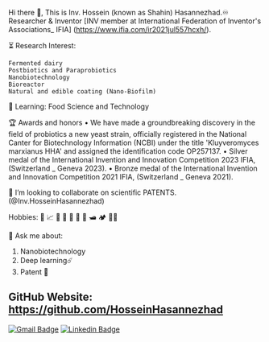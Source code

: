 Hi there 🖖, This is Inv. Hossein (known as Shahin) Hasannezhad.♾️
Researcher & Inventor
[INV member at International Federation of Inventor's Associations_ IFIA] (https://www.ifia.com/ir2021jul557hcxh/).

⏳ Research Interest:

    Fermented dairy
    Postbiotics and Paraprobiotics
    Nanobiotechnology
    Bioreactor
    Natural and edible coating (Nano-Biofilm)

🔎 Learning: Food Science and Technology

🏆 Awards and honors
• We have made a groundbreaking discovery in the field of probiotics a new yeast strain, officially registered in the National Canter for Biotechnology Information (NCBI) under the title 'Kluyveromyces marxianus HHA' and assigned the identification code OP257137.
• Silver medal of the International Invention and Innovation Competition 2023 IFIA, (Switzerland _ Geneva 2023).
• Bronze medal of the International Invention and Innovation Competition 2021 IFIA, (Switzerland _ Geneva 2021).

🤝 I’m looking to collaborate on scientific PATENTS. (@Inv.HosseinHasannezhad)

Hobbies: 🎵 📈 💱 📖 🔌 🎯 🏓 🛥️ 🏕️ 🚴‍♂️

💬 Ask me about:
1. Nanobiotechnology
2. Deep learning:comet:
3. Patent 🕎

GitHub Website: https://github.com/HosseinHasannezhad
----
[![Gmail Badge](https://img.shields.io/badge/-H_hasannezhad@yahoo.com-c14438?style=flat&logo=Gmail&logoColor=white&link=mailto:H_hasannezhad@yahoo.com)](mailto:H_hasannezhad@yahoo.com) 
[![Linkedin Badge](https://img.shields.io/badge/-inv--shahin--hasannezhad--2bb2bb055173-0072b1?style=flat&logo=Linkedin&logoColor=white&link=https://www.linkedin.com/in/-inv-shahin-hasannezhad-2bb2bb055173/)](https://www.linkedin.com/in/-inv-shahin-hasannezhad-2bb2bb055173/)
